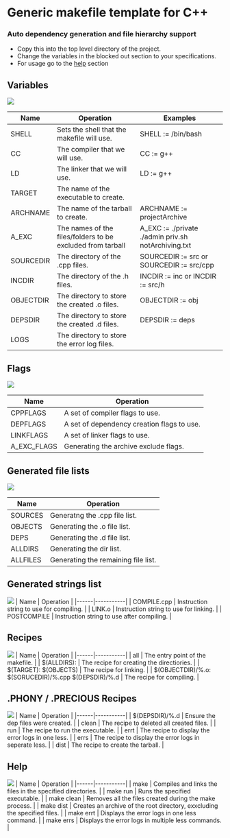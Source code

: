 # Generic makefile template for C++

### Auto dependency generation and file hierarchy support

* Copy this into the top level directory of the project.
* Change the variables in the blocked out section to your specifications.
* For usage go to the [help](#help) section

## Variables
![](/assets/images/variables.jpg)

| Name | Operation | Examples |
|------|-----------|----------|
| SHELL | Sets the shell that the makefile will use. | SHELL := /bin/bash |
| CC | The compiler that we will use. | CC := g++ |
| LD | The linker that we will use. | LD := g++ |
| TARGET | The name of the executable to create. |
| ARCHNAME | The name of the tarball to create. | ARCHNAME := projectArchive |
| A_EXC | The names of the files/folders to be excluded from tarball | A_EXC := ./private ./admin priv.sh notArchiving.txt|
| SOURCEDIR | The directory of the .cpp files. | SOURCEDIR := src or SOURCEDIR := src/cpp |
| INCDIR | The directory of the .h files. | INCDIR := inc or INCDIR := src/h |
| OBJECTDIR | The directory to store the created .o files. | OBJECTDIR := obj |
| DEPSDIR | The directory to store the created .d files. | DEPSDIR := deps |
| LOGS | The directory to store the error log files. |

## Flags
![](/assets/images/flags.jpg)

| Name | Operation |
|------|-----------|
| CPPFLAGS | A set of compiler flags to use. |
| DEPFLAGS | A set of dependency creation flags to use. |
| LINKFLAGS | A set of linker flags to use. |
| A_EXC_FLAGS | Generating the archive exclude flags. |

## Generated file lists
![](/assets/images/fileGen.jpg)

| Name | Operation |
|------|-----------|
| SOURCES | Generatng the .cpp file list. |
| OBJECTS | Generating the .o file list. |
| DEPS | Generating the .d file list. |
| ALLDIRS | Generating the dir list. |
| ALLFILES | Generating the remaining file list. |

## Generated strings list
![](/assets/images/stringGen.jpg)
| Name | Operation |
|------|-----------|
| COMPILE.cpp | Instruction string to use for compiling. |
| LINK.o | Instruction string to use for linking. |
| POSTCOMPILE | Instruction string to use after compiling. |

## Recipes
![](/assets/images/compRules.jpg)
| Name | Operation |
|------|-----------|
| all | The entry point of the makefile. |
| $(ALLDIRS): | The recipe for creating the directiories. |
| $(TARGET): $(OBJECTS) | The recipe for linking. |
| $(OBJECTDIR)/%.o: $(SORUCEDIR)/%.cpp $(DEPSDIR)/%.d | The recipe for compiling. |

## .PHONY / .PRECIOUS Recipes
![](/assets/images/pRules.jpg)
| Name | Operation |
|------|-----------|
| $(DEPSDIR)/%.d |  Ensure the dep files were created. |
| clean | The recipe to deleted all created files. |
| run | The recipe to run the executable. |
| errt | The recipe to display the error logs in one less. |
| errs | The recipe to display the error logs in seperate less. |
| dist | The recipe to create the tarball. |

## Help
![](/assets/images/help.jpg)
| Name | Operation |
|------|-----------|
| make | Compiles and links the files in the specified directories. |
| make run | Runs the specified executable. |
| make clean | Removes all the files created during the make process. |
| make dist | Creates an archive of the root directory, exxcluding the specified files. |
| make errt | Displays the error logs in one less command. |
| make errs | Displays the error logs in multiple less commands. |
